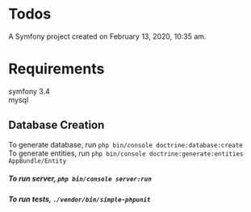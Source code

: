 Todos
=========

A Symfony project created on February 13, 2020, 10:35 am.
# Requirements
 symfony 3.4  
 mysql
## Database Creation
  To generate database, run `php bin/console doctrine:database:create`  
  To generate entities, run `php bin/console doctrine:generate:entities AppBundle/Entity`  
  
##### To run server, `php bin/console server:run`
##### To run tests, `./vendor/bin/simple-phpunit`